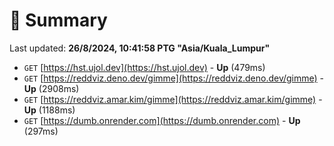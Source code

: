 # 📖 Summary
Last updated: **26/8/2024, 10:41:58 PTG "Asia/Kuala_Lumpur"**

- `GET` [https://hst.ujol.dev](https://hst.ujol.dev) - **Up** (479ms)
- `GET` [https://reddviz.deno.dev/gimme](https://reddviz.deno.dev/gimme) - **Up** (2908ms)
- `GET` [https://reddviz.amar.kim/gimme](https://reddviz.amar.kim/gimme) - **Up** (1188ms)
- `GET` [https://dumb.onrender.com](https://dumb.onrender.com) - **Up** (297ms)
